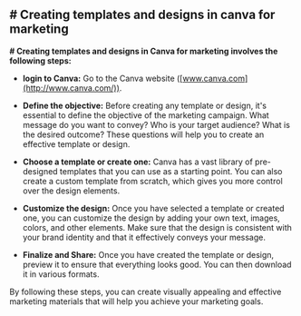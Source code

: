 ## # Creating templates and designs in canva for marketing


**# Creating templates and designs in Canva for marketing involves the following steps:**


*  **login to Canva:**  Go to the Canva website ([www.canva.com](http://www.canva.com/)).

* **Define the objective:** Before creating any template or design, it's essential to define the objective of the marketing campaign. What message do you want to convey? Who is your target audience? What is the desired outcome? These questions will help you to create an effective template or design.

* **Choose a template or create one:** Canva has a vast library of pre-designed templates that you can use as a starting point. You can also create a custom template from scratch, which gives you more control over the design elements.

* **Customize the design:** Once you have selected a template or created one, you can customize the design by adding your own text, images, colors, and other elements. Make sure that the design is consistent with your brand identity and that it effectively conveys your message.

* **Finalize and Share:** Once you have created the template or design, preview it to ensure that everything looks good. You can then download it in various formats.

By following these steps, you can create visually appealing and effective marketing materials that will help you achieve your marketing goals.
